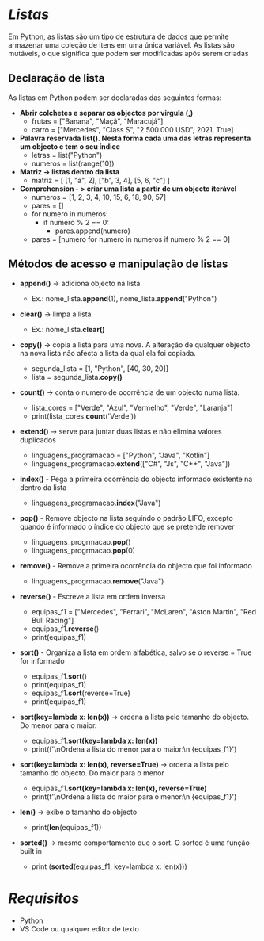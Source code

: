 # ***Listas***

Em Python, as listas são um tipo de estrutura de dados que permite armazenar uma coleção de itens em uma única variável. As listas são mutáveis, o que significa que podem ser modificadas após serem criadas

## Declaração de lista
As listas em Python podem ser declaradas das seguintes formas:
* **Abrir colchetes e separar os objectos por virgula (,)**
    * frutas = ["Banana", "Maçã", "Maracujá"]
    * carro = ["Mercedes", "Class S", "2.500.000 USD", 2021, True]
* **Palavra reservada list(). Nesta forma cada uma das letras representa um objecto e tem o seu índice**
    * letras = list("Python")
    * numeros = list(range(10))
* **Matriz -> listas dentro da lista**
    * matriz = [
        [1, "a", 2], 
        ["b", 3, 4],
        [5, 6, "c"]
        ]
* **Comprehension - > criar uma lista a partir de um objecto iterável**
    * numeros = [1, 2, 3, 4, 10, 15, 6, 18, 90, 57]
    * pares = []
    * for numero in numeros:
        * if numero % 2  == 0:
            * pares.append(numero)
    * pares = [numero for numero in numeros if numero % 2 == 0]

## Métodos de acesso e manipulação de listas
* **append()** -> adiciona objecto na lista
    * Ex.: nome_lista.**append**(1), nome_lista.**append**("Python")
* **clear()** -> limpa a lista
    * Ex.: nome_lista.**clear()**
* **copy()** -> copia a lista para uma nova. A alteração de qualquer objecto na nova lista não afecta a lista da qual ela foi copiada.
    * segunda_lista = [1, "Python", [40, 30, 20]]
    * lista = segunda_lista.**copy()**
* **count()** -> conta o numero de ocorrência de um objecto numa lista.
    * lista_cores = ["Verde", "Azul", "Vermelho", "Verde", "Laranja"]
    * print(lista_cores.**count**('Verde'))
* **extend()** -> serve para juntar duas listas e não elimina valores duplicados
    * linguagens_programacao = ["Python", "Java", "Kotlin"]
    * linguagens_programacao.**extend**(["C#", "Js", "C++", "Java"])
* **index()** - Pega a primeira ocorrência do objecto informado existente na dentro da lista
    * linguagens_programacao.**index**("Java")

* **pop()** - Remove objecto na lista seguindo o padrão LIFO, excepto quando é informado o índice do objecto que se pretende remover
    * linguagens_progrmacao.**pop**()
    * linguagens_progrmacao.**pop**(0)

* **remove()** - Remove a primeira ocorrência do objecto que foi informado
    * linguagens_progrmacao.**remove**("Java")

* **reverse()** - Escreve a lista em ordem inversa
    * equipas_f1 = ["Mercedes", "Ferrari", "McLaren", "Aston Martin", "Red Bull Racing"]
    * equipas_f1.**reverse**()
    * print(equipas_f1)

* **sort()** - Organiza a lista em ordem alfabética, salvo se o reverse = True for informado
    * equipas_f1.**sort**()
    * print(equipas_f1)
    * equipas_f1.**sort**(reverse=True)
    * print(equipas_f1)

* **sort(key=lambda x: len(x))** -> ordena a lista pelo tamanho do objecto. Do menor para o maior.
    * equipas_f1.**sort(key=lambda x: len(x))**
    * print(f'\nOrdena a lista do menor para o maior:\n {equipas_f1}')

* **sort(key=lambda x: len(x), reverse=True)** -> ordena a lista pelo tamanho do objecto. Do maior para o menor
    * equipas_f1.**sort(key=lambda x: len(x), reverse=True)**
    * print(f'\nOrdena a lista do maior para o menor:\n {equipas_f1}')

* **len()** -> exibe o tamanho do objecto
    * print(**len**(equipas_f1))

* **sorted()** -> mesmo comportamento que o sort. O sorted é uma função built in
    * print (**sorted**(equipas_f1, key=lambda x: len(x)))
# ***Requisitos***
* Python
* VS Code ou qualquer editor de texto